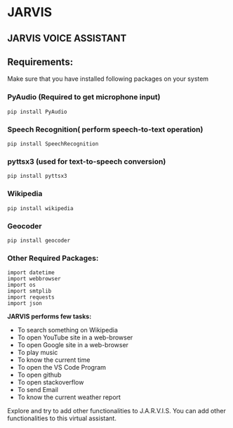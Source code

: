 # JARVIS
## JARVIS VOICE ASSISTANT

## Requirements:
Make sure that you have installed following packages on your system
### PyAudio (Required to get microphone input)


```
pip install PyAudio
```
### Speech Recognition( perform speech-to-text operation)

```
pip install SpeechRecognition
```
### pyttsx3 (used for text-to-speech conversion)

```
pip install pyttsx3
```
### Wikipedia 

```
pip install wikipedia
```
### Geocoder
```
pip install geocoder
```
### Other Required Packages:
```
import datetime
import webbrowser
import os
import smtplib
import requests
import json
```
**JARVIS performs few tasks:**

- To search something on Wikipedia 
- To open YouTube site in a web-browser
- To open Google site in a web-browser
- To play music 
- To know the current time
- To open the VS Code Program
- To open github
- To open stackoverflow
- To send Email
- To know the current weather report

Explore and try to add other functionalities to J.A.R.V.I.S.
You can add other functionalities to this virtual assistant.

